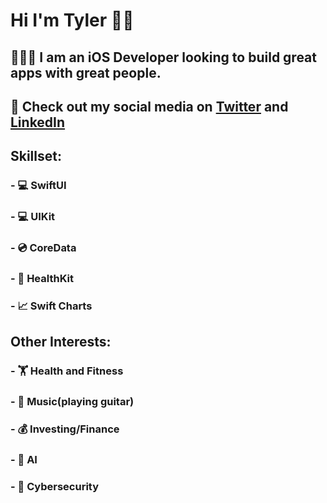 #  Hi I'm Tyler 👋🏼
## 👨🏻‍💻 I am an iOS Developer looking to build great apps with great people.
## 📱 Check out my social media on [Twitter](https://twitter.com/trhod_ios) and [LinkedIn](https://www.linkedin.com/in/tyler-rhodes-6345351b8/)

## Skillset:
### - 💻 SwiftUI
### - 💻 UIKit
### - 💿 CoreData
### - 🏥 HealthKit
### - 📈 Swift Charts

## Other Interests:
### - 🏋 Health and Fitness 
### - 🎸 Music(playing guitar)
### - 💰 Investing/Finance 
### - 🤖 AI
### - 🔐 Cybersecurity 
